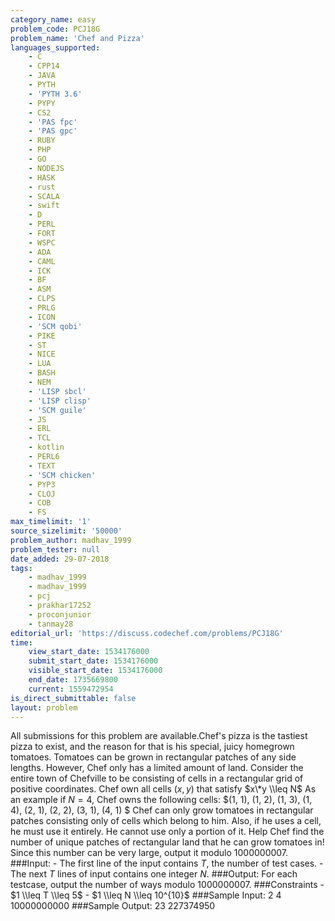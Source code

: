 ```yaml
---
category_name: easy
problem_code: PCJ18G
problem_name: 'Chef and Pizza'
languages_supported:
    - C
    - CPP14
    - JAVA
    - PYTH
    - 'PYTH 3.6'
    - PYPY
    - CS2
    - 'PAS fpc'
    - 'PAS gpc'
    - RUBY
    - PHP
    - GO
    - NODEJS
    - HASK
    - rust
    - SCALA
    - swift
    - D
    - PERL
    - FORT
    - WSPC
    - ADA
    - CAML
    - ICK
    - BF
    - ASM
    - CLPS
    - PRLG
    - ICON
    - 'SCM qobi'
    - PIKE
    - ST
    - NICE
    - LUA
    - BASH
    - NEM
    - 'LISP sbcl'
    - 'LISP clisp'
    - 'SCM guile'
    - JS
    - ERL
    - TCL
    - kotlin
    - PERL6
    - TEXT
    - 'SCM chicken'
    - PYP3
    - CLOJ
    - COB
    - FS
max_timelimit: '1'
source_sizelimit: '50000'
problem_author: madhav_1999
problem_tester: null
date_added: 29-07-2018
tags:
    - madhav_1999
    - madhav_1999
    - pcj
    - prakhar17252
    - proconjunior
    - tanmay28
editorial_url: 'https://discuss.codechef.com/problems/PCJ18G'
time:
    view_start_date: 1534176000
    submit_start_date: 1534176000
    visible_start_date: 1534176000
    end_date: 1735669800
    current: 1559472954
is_direct_submittable: false
layout: problem
---
```

All submissions for this problem are available.Chef's pizza is the tastiest pizza to exist, and the reason for that is his special, juicy homegrown tomatoes. Tomatoes can be grown in rectangular patches of any side lengths. However, Chef only has a limited amount of land. Consider the entire town of Chefville to be consisting of cells in a rectangular grid of positive coordinates. Chef own all cells $(x, y)$ that satisfy $x\*y \\leq N$ As an example if $N = 4$, Chef owns the following cells: $(1, 1), (1, 2), (1, 3), (1, 4), (2, 1), (2, 2), (3, 1), (4, 1) $ Chef can only grow tomatoes in rectangular patches consisting only of cells which belong to him. Also, if he uses a cell, he must use it entirely. He cannot use only a portion of it. Help Chef find the number of unique patches of rectangular land that he can grow tomatoes in! Since this number can be very large, output it modulo $1000000007$. ###Input: - The first line of the input contains $T$, the number of test cases. - The next $T$ lines of input contains one integer $N$. ###Output: For each testcase, output the number of ways modulo $1000000007$. ###Constraints - $1 \\leq T \\leq 5$ - $1 \\leq N \\leq 10^{10}$ ###Sample Input: 2 4 10000000000 ###Sample Output: 23 227374950
